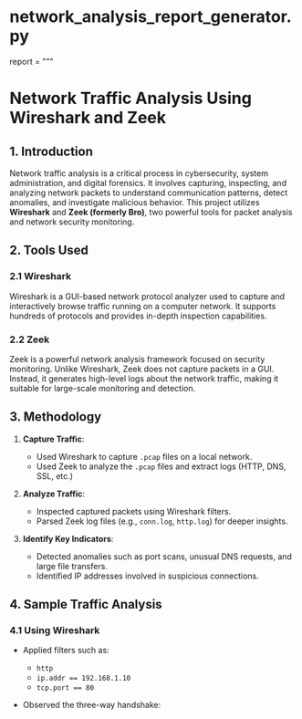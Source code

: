 # network_analysis_report_generator.py

report = """
# Network Traffic Analysis Using Wireshark and Zeek

## 1. Introduction

Network traffic analysis is a critical process in cybersecurity, system administration, and digital forensics. It involves capturing, inspecting, and analyzing network packets to understand communication patterns, detect anomalies, and investigate malicious behavior. This project utilizes **Wireshark** and **Zeek (formerly Bro)**, two powerful tools for packet analysis and network security monitoring.

## 2. Tools Used

### 2.1 Wireshark
Wireshark is a GUI-based network protocol analyzer used to capture and interactively browse traffic running on a computer network. It supports hundreds of protocols and provides in-depth inspection capabilities.

### 2.2 Zeek
Zeek is a powerful network analysis framework focused on security monitoring. Unlike Wireshark, Zeek does not capture packets in a GUI. Instead, it generates high-level logs about the network traffic, making it suitable for large-scale monitoring and detection.

## 3. Methodology

1. **Capture Traffic**:
   - Used Wireshark to capture `.pcap` files on a local network.
   - Used Zeek to analyze the `.pcap` files and extract logs (HTTP, DNS, SSL, etc.)

2. **Analyze Traffic**:
   - Inspected captured packets using Wireshark filters.
   - Parsed Zeek log files (e.g., `conn.log`, `http.log`) for deeper insights.

3. **Identify Key Indicators**:
   - Detected anomalies such as port scans, unusual DNS requests, and large file transfers.
   - Identified IP addresses involved in suspicious connections.

## 4. Sample Traffic Analysis

### 4.1 Using Wireshark

- Applied filters such as:
  - `http`
  - `ip.addr == 192.168.1.10`
  - `tcp.port == 80`

- Observed the three-way handshake:
